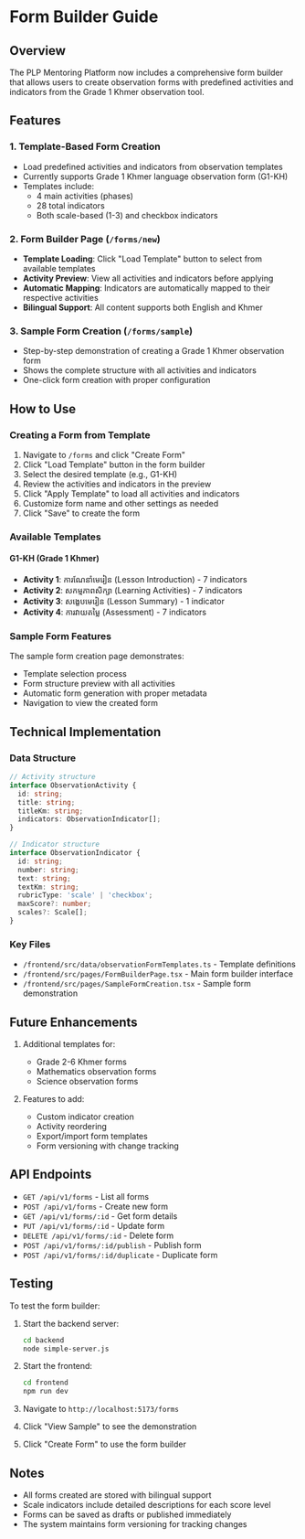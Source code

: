 # Form Builder Guide

## Overview

The PLP Mentoring Platform now includes a comprehensive form builder that allows users to create observation forms with predefined activities and indicators from the Grade 1 Khmer observation tool.

## Features

### 1. Template-Based Form Creation
- Load predefined activities and indicators from observation templates
- Currently supports Grade 1 Khmer language observation form (G1-KH)
- Templates include:
  - 4 main activities (phases)
  - 28 total indicators
  - Both scale-based (1-3) and checkbox indicators

### 2. Form Builder Page (`/forms/new`)
- **Template Loading**: Click "Load Template" button to select from available templates
- **Activity Preview**: View all activities and indicators before applying
- **Automatic Mapping**: Indicators are automatically mapped to their respective activities
- **Bilingual Support**: All content supports both English and Khmer

### 3. Sample Form Creation (`/forms/sample`)
- Step-by-step demonstration of creating a Grade 1 Khmer observation form
- Shows the complete structure with all activities and indicators
- One-click form creation with proper configuration

## How to Use

### Creating a Form from Template

1. Navigate to `/forms` and click "Create Form"
2. Click "Load Template" button in the form builder
3. Select the desired template (e.g., G1-KH)
4. Review the activities and indicators in the preview
5. Click "Apply Template" to load all activities and indicators
6. Customize form name and other settings as needed
7. Click "Save" to create the form

### Available Templates

#### G1-KH (Grade 1 Khmer)
- **Activity 1**: ការណែនាំមេរៀន (Lesson Introduction) - 7 indicators
- **Activity 2**: សកម្មភាពសិក្សា (Learning Activities) - 7 indicators  
- **Activity 3**: សង្ខេបមេរៀន (Lesson Summary) - 1 indicator
- **Activity 4**: ការវាយតម្លៃ (Assessment) - 7 indicators

### Sample Form Features

The sample form creation page demonstrates:
- Template selection process
- Form structure preview with all activities
- Automatic form generation with proper metadata
- Navigation to view the created form

## Technical Implementation

### Data Structure

```typescript
// Activity structure
interface ObservationActivity {
  id: string;
  title: string;
  titleKm: string;
  indicators: ObservationIndicator[];
}

// Indicator structure
interface ObservationIndicator {
  id: string;
  number: string;
  text: string;
  textKm: string;
  rubricType: 'scale' | 'checkbox';
  maxScore?: number;
  scales?: Scale[];
}
```

### Key Files

- `/frontend/src/data/observationFormTemplates.ts` - Template definitions
- `/frontend/src/pages/FormBuilderPage.tsx` - Main form builder interface
- `/frontend/src/pages/SampleFormCreation.tsx` - Sample form demonstration

## Future Enhancements

1. Additional templates for:
   - Grade 2-6 Khmer forms
   - Mathematics observation forms
   - Science observation forms

2. Features to add:
   - Custom indicator creation
   - Activity reordering
   - Export/import form templates
   - Form versioning with change tracking

## API Endpoints

- `GET /api/v1/forms` - List all forms
- `POST /api/v1/forms` - Create new form
- `GET /api/v1/forms/:id` - Get form details
- `PUT /api/v1/forms/:id` - Update form
- `DELETE /api/v1/forms/:id` - Delete form
- `POST /api/v1/forms/:id/publish` - Publish form
- `POST /api/v1/forms/:id/duplicate` - Duplicate form

## Testing

To test the form builder:

1. Start the backend server:
   ```bash
   cd backend
   node simple-server.js
   ```

2. Start the frontend:
   ```bash
   cd frontend
   npm run dev
   ```

3. Navigate to `http://localhost:5173/forms`
4. Click "View Sample" to see the demonstration
5. Click "Create Form" to use the form builder

## Notes

- All forms created are stored with bilingual support
- Scale indicators include detailed descriptions for each score level
- Forms can be saved as drafts or published immediately
- The system maintains form versioning for tracking changes